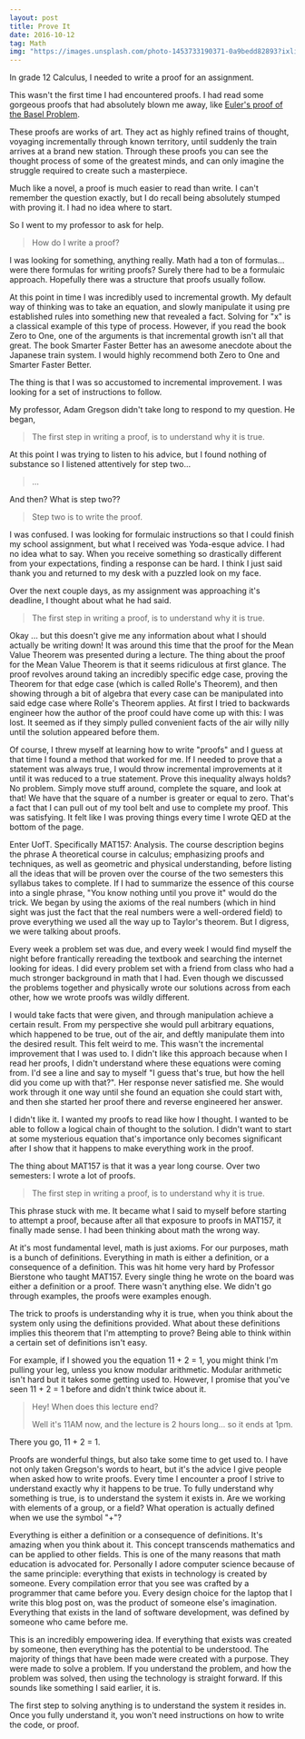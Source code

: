 ```yaml
---
layout: post
title: Prove It
date: 2016-10-12
tag: Math
img: "https://images.unsplash.com/photo-1453733190371-0a9bedd82893?ixlib=rb-0.3.5&q=80&fm=jpg&crop=entropy&cs=tinysrgb&w=1080&fit=max&ixid=eyJhcHBfaWQiOjExNzczfQ&s=360cdb97a592dc49f977d3b14d497f50"
---
```


In grade 12 Calculus, I needed to write a proof for an assignment.

This wasn't the first time I had encountered proofs. I had read some gorgeous proofs that had absolutely blown me away, like [Euler's proof of the Basel Problem](https://en.wikipedia.org/wiki/Basel_problem#Euler.27s_approach).

These proofs are works of art. They act as highly refined trains of thought, voyaging incrementally through known territory, until suddenly the train arrives at a brand new station. Through these proofs you can see the thought process of some of the greatest minds, and can only imagine the struggle required to create such a masterpiece.

Much like a novel, a proof is much easier to read than write. I can't remember the question exactly, but I do recall being absolutely stumped with proving it. I had no idea where to start.

So I went to my professor to ask for help.

> How do I write a proof?

I was looking for something, anything really. Math had a ton of formulas... were there formulas for writing proofs? Surely there had to be a formulaic approach. Hopefully there was a structure that proofs usually follow.

At this point in time I was incredibly used to incremental growth. My default way of thinking was to take an equation, and slowly manipulate it using pre established rules into something new that revealed a fact. Solving for "x" is a classical example of this type of process. However, if you read the book Zero to One, one of the arguments is that incremental growth isn't all that great. The book Smarter Faster Better has an awesome anecdote about the Japanese train system. I would highly recommend both Zero to One and Smarter Faster Better.

The thing is that I was so accustomed to incremental improvement. I was looking for a set of instructions to follow.

My professor, Adam Gregson didn't take long to respond to my question. He began,

> The first step in writing a proof, is to understand why it is true.

At this point I was trying to listen to his advice, but I found nothing of substance so I listened attentively for step two...

> ...

And then? What is step two??

> Step two is to write the proof.

I was confused. I was looking for formulaic instructions so that I could finish my school assignment, but what I received was Yoda-esque advice. I had no idea what to say. When you receive something so drastically different from your expectations, finding a response can be hard. I think I just said thank you and returned to my desk with a puzzled look on my face.

Over the next couple days, as my assignment was approaching it's deadline, I thought about what he had said.

> The first step in writing a proof, is to understand why it is true.

Okay ... but this doesn't give me any information about what I should actually be writing down! It was around this time that the proof for the Mean Value Theorem was presented during a lecture. The thing about the proof for the Mean Value Theorem is that it seems ridiculous at first glance. The proof revolves around taking an incredibly specific edge case, proving the Theorem for that edge case (which is called Rolle's Theorem), and then showing through a bit of algebra that every case can be manipulated into said edge case where Rolle's Theorem applies. At first I tried to backwards engineer how the author of the proof could have come up with this: I was lost. It seemed as if they simply pulled convenient facts of the air willy nilly until the solution appeared before them.

Of course, I threw myself at learning how to write "proofs" and I guess at that time I found a method that worked for me. If I needed to prove that a statement was always true, I would throw incremental improvements at it until it was reduced to a true statement. Prove this inequality always holds? No problem. Simply move stuff around, complete the square, and look at that! We have that the square of a number is greater or equal to zero. That's a fact that I can pull out of my tool belt and use to complete my proof. This was satisfying. It felt like I was proving things every time I wrote QED at the bottom of the page.

Enter UofT. Specifically MAT157: Analysis. The course description begins the phrase A theoretical course in calculus; emphasizing proofs and techniques, as well as geometric and physical understanding, before listing all the ideas that will be proven over the course of the two semesters this syllabus takes to complete. If I had to summarize the essence of this course into a single phrase, "You know nothing until you prove it" would do the trick. We began by using the axioms of the real numbers (which in hind sight was just the fact that the real numbers were a well-ordered field) to prove everything we used all the way up to Taylor's theorem. But I digress, we were talking about proofs.

Every week a problem set was due, and every week I would find myself the night before frantically rereading the textbook and searching the internet looking for ideas. I did every problem set with a friend from class who had a much stronger background in math that I had. Even though we discussed the problems together and physically wrote our solutions across from each other, how we wrote proofs was wildly different.

I would take facts that were given, and through manipulation achieve a certain result. From my perspective she would pull arbitrary equations, which happened to be true, out of the air, and deftly manipulate them into the desired result. This felt weird to me. This wasn't the incremental improvement that I was used to. I didn't like this approach because when I read her proofs, I didn't understand where these equations were coming from. I'd see a line and say to myself "I guess that's true, but how the hell did you come up with that?". Her response never satisfied me. She would work through it one way until she found an equation she could start with, and then she started her proof there and reverse engineered her answer.

I didn't like it. I wanted my proofs to read like how I thought. I wanted to be able to follow a logical chain of thought to the solution. I didn't want to start at some mysterious equation that's importance only becomes significant after I show that it happens to make everything work in the proof.

The thing about MAT157 is that it was a year long course. Over two semesters: I wrote a lot of proofs.

> The first step in writing a proof, is to understand why it is true.

This phrase stuck with me. It became what I said to myself before starting to attempt a proof, because after all that exposure to proofs in MAT157, it finally made sense. I had been thinking about math the wrong way.

At it's most fundamental level, math is just axioms. For our purposes, math is a bunch of definitions. Everything in math is either a definition, or a consequence of a definition. This was hit home very hard by Professor Bierstone who taught MAT157. Every single thing he wrote on the board was either a definition or a proof. There wasn't anything else. We didn't go through examples, the proofs were examples enough.

The trick to proofs is understanding why it is true, when you think about the system only using the definitions provided. What about these definitions implies this theorem that I'm attempting to prove? Being able to think within a certain set of definitions isn't easy.

For example, if I showed you the equation 11 + 2 = 1, you might think I'm pulling your leg, unless you know modular arithmetic. Modular arithmetic isn't hard but it takes some getting used to. However, I promise that you've seen 11 + 2 = 1 before and didn't think twice about it.

> Hey! When does this lecture end?
>
> Well it's 11AM now, and the lecture is 2 hours long... so it ends at 1pm.

There you go, 11 + 2 = 1.

Proofs are wonderful things, but also take some time to get used to. I have not only taken Gregson's words to heart, but it's the advice I give people when asked how to write proofs. Every time I encounter a proof I strive to understand exactly why it happens to be true. To fully understand why something is true, is to understand the system it exists in. Are we working with elements of a group, or a field? What operation is actually defined when we use the symbol "+"?

Everything is either a definition or a consequence of definitions. It's amazing when you think about it. This concept transcends mathematics and can be applied to other fields. This is one of the many reasons that math education is advocated for. Personally I adore computer science because of the same principle: everything that exists in technology is created by someone. Every compilation error that you see was crafted by a programmer that came before you. Every design choice for the laptop that I write this blog post on, was the product of someone else's imagination. Everything that exists in the land of software development, was defined by someone who came before me.

This is an incredibly empowering idea. If everything that exists was created by someone, then everything has the potential to be understood. The majority of things that have been made were created with a purpose. They were made to solve a problem. If you understand the problem, and how the problem was solved, then using the technology is straight forward. If this sounds like something I said earlier, it is.

The first step to solving anything is to understand the system it resides in. Once you fully understand it, you won't need instructions on how to write the code, or proof.
